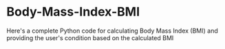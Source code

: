 # Body-Mass-Index-BMI
Here's a complete Python code for calculating Body Mass Index (BMI) and providing the user's condition based on the calculated BMI
